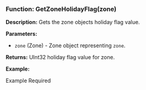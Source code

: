 ### Function: GetZoneHolidayFlag(zone)

**Description:**
Gets the zone objects holiday flag value.

**Parameters:**
- `zone` (Zone) - Zone object representing `zone`.

**Returns:** UInt32 holiday flag value for zone.

**Example:**

Example Required

